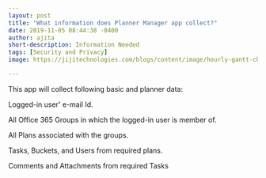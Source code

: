 ```yaml
---
layout: post
title: "What information does Planner Manager app collect?"
date: 2019-11-05 08:44:38 -0400
author: ajita
short-description: Information Needed
tags: [Security and Privacy]
image: https://jijitechnologies.com/blogs/content/image/hourly-gantt-chart-task-assignment-for-microsoft-planner-tasks/banner-hourly-chart-gantt-main.png

---
```

This app will collect following basic and planner data: 

Logged-in user' e-mail Id. 

All Office 365 Groups in which the logged-in user is member of. 

All Plans associated with the groups. 

Tasks, Buckets, and Users from required plans. 

Comments and Attachments from required Tasks 
